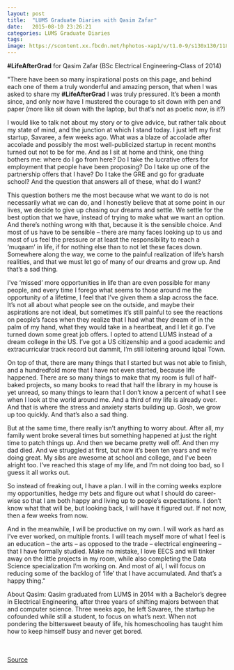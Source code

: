 ```yaml
---
layout: post
title:  "LUMS Graduate Diaries with Qasim Zafar"
date:   2015-08-10 23:26:21
categories: LUMS Graduate Diaries
tags:
image: https://scontent.xx.fbcdn.net/hphotos-xap1/v/t1.0-9/s130x130/11825208_1131997290162456_7959969719666600882_n.jpg?oh=c233b1391c5f338f1cbfe1da5ad4e7dc&oe=567D240A
---
```


**#LifeAfterGrad** for Qasim Zafar (BSc Electrical Engineering-Class of 2014)

"There have been so many inspirational posts on this page, and behind each one of them a truly wonderful and amazing person, that when I was asked to share my **#LifeAfterGrad** I was truly pressured. It’s been a month since, and only now have I mustered the courage to sit down with pen and paper (more like sit down with the laptop, but that’s not as poetic now, is it?)

I would like to talk not about my story or to give advice, but rather talk about my state of mind, and the junction at which I stand today. I just left my first startup, Savaree, a few weeks ago. What was a blaze of accolade after accolade and possibly the most well-publicized startup in recent months turned out not to be for me. And as I sit at home and think, one thing bothers me: where do I go from here? Do I take the lucrative offers for employment that people have been proposing? Do I take up one of the partnership offers that I have? Do I take the GRE and go for graduate school? And the question that answers all of these, what do I want?

This question bothers me the most because what we want to do is not necessarily what we can do, and I honestly believe that at some point in our lives, we decide to give up chasing our dreams and settle. We settle for the best option that we have, instead of trying to make what we want an option. And there’s nothing wrong with that, because it is the sensible choice. And most of us have to be sensible – there are many faces looking up to us and most of us feel the pressure or at least the responsibility to reach a ‘muqaam’ in life, if for nothing else than to not let these faces down. Somewhere along the way, we come to the painful realization of life’s harsh realities, and that we must let go of many of our dreams and grow up. And that’s a sad thing.

I’ve ‘missed’ more opportunities in life than are even possible for many people, and every time I forego what seems to those around me the opportunity of a lifetime, I feel that I’ve given them a slap across the face. It’s not all about what people see on the outside, and maybe their aspirations are not ideal, but sometimes it’s still painful to see the reactions on people’s faces when they realize that I had what they dream of in the palm of my hand, what they would take in a heartbeat, and I let it go. I’ve turned down some great job offers. I opted to attend LUMS instead of a dream college in the US. I’ve got a US citizenship and a good academic and extracurricular track record but dammit, I’m still loitering around Iqbal Town.

On top of that, there are many things that I started but was not able to finish, and a hundredfold more that I have not even started, because life happened. There are so many things to make that my room is full of half-baked projects, so many books to read that half the library in my house is yet unread, so many things to learn that I don’t know a percent of what I see when I look at the world around me. And a third of my life is already over. And that is where the stress and anxiety starts building up. Gosh, we grow up too quickly. And that’s also a sad thing.

But at the same time, there really isn’t anything to worry about. After all, my family went broke several times but something happened at just the right time to patch things up. And then we became pretty well off. And then my dad died. And we struggled at first, but now it’s been ten years and we’re doing great. My sibs are awesome at school and college, and I’ve been alright too. I’ve reached this stage of my life, and I’m not doing too bad, so I guess it all works out.

So instead of freaking out, I have a plan. I will in the coming weeks explore my opportunities, hedge my bets and figure out what I should do career-wise so that I am both happy and living up to people’s expectations. I don’t know what that will be, but looking back, I will have it figured out. If not now, then a few weeks from now.

And in the meanwhile, I will be productive on my own. I will work as hard as I’ve ever worked, on multiple fronts. I will teach myself more of what I feel is an education – the arts – as opposed to the trade – electrical engineering – that I have formally studied. Make no mistake, I love EECS and will tinker away on the little projects in my room, while also completing the Data Science specialization I’m working on. And most of all, I will focus on reducing some of the backlog of ‘life’ that I have accumulated. And that’s a happy thing."

About Qasim: 
Qasim graduated from LUMS in 2014 with a Bachelor’s degree in Electrical Engineering, after three years of shifting majors between that and computer science. Three weeks ago, he left Savaree, the startup he cofounded while still a student, to focus on what’s next. When not pondering the bittersweet beauty of life, his homeschooling has taught him how to keep himself busy and never get bored.

<br><br>
[Source](https://www.facebook.com/1067719636590222/photos/a.1067734013255451.1073741826.1067719636590222/1131997290162456/?type=1)

